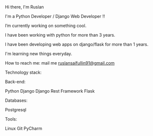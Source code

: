 Hi there, I'm Ruslan

I'm a Python Developer / Django Web Developer !!

I’m currently working on something cool.

I have been working with python for more than 3 years.

I have been developing web apps on django/flask for more than 1 years.

I'm learning new things everyday.

How to reach me: mail me ruslansaifullin91@gmail.com


Technology stack:


Back-end:

Python Django Django Rest Framework Flask


Databases:

Postgresql


Tools:

Linux Git PyCharm

